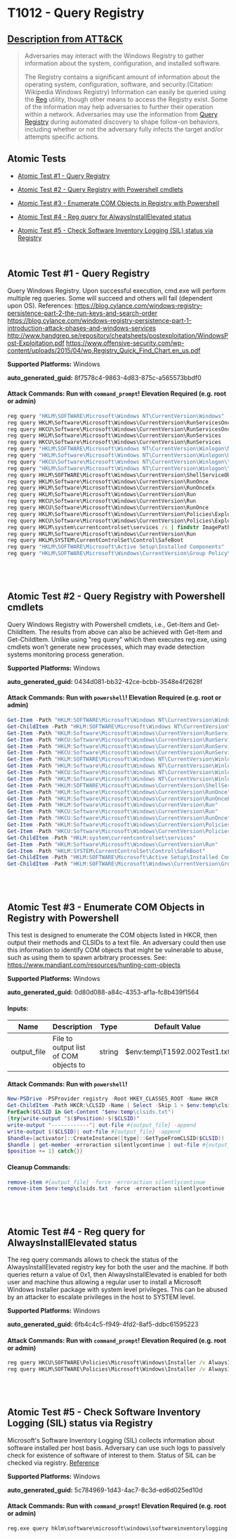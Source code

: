 # T1012 - Query Registry
## [Description from ATT&CK](https://attack.mitre.org/techniques/T1012)
<blockquote>Adversaries may interact with the Windows Registry to gather information about the system, configuration, and installed software.

The Registry contains a significant amount of information about the operating system, configuration, software, and security.(Citation: Wikipedia Windows Registry) Information can easily be queried using the [Reg](https://attack.mitre.org/software/S0075) utility, though other means to access the Registry exist. Some of the information may help adversaries to further their operation within a network. Adversaries may use the information from [Query Registry](https://attack.mitre.org/techniques/T1012) during automated discovery to shape follow-on behaviors, including whether or not the adversary fully infects the target and/or attempts specific actions.</blockquote>

## Atomic Tests

- [Atomic Test #1 - Query Registry](#atomic-test-1---query-registry)

- [Atomic Test #2 - Query Registry with Powershell cmdlets](#atomic-test-2---query-registry-with-powershell-cmdlets)

- [Atomic Test #3 - Enumerate COM Objects in Registry with Powershell](#atomic-test-3---enumerate-com-objects-in-registry-with-powershell)

- [Atomic Test #4 - Reg query for AlwaysInstallElevated status](#atomic-test-4---reg-query-for-alwaysinstallelevated-status)

- [Atomic Test #5 - Check Software Inventory Logging (SIL) status via Registry](#atomic-test-5---check-software-inventory-logging-sil-status-via-registry)


<br/>

## Atomic Test #1 - Query Registry
Query Windows Registry.
Upon successful execution, cmd.exe will perform multiple reg queries. Some will succeed and others will fail (dependent upon OS).
References:
https://blog.cylance.com/windows-registry-persistence-part-2-the-run-keys-and-search-order
https://blog.cylance.com/windows-registry-persistence-part-1-introduction-attack-phases-and-windows-services
http://www.handgrep.se/repository/cheatsheets/postexploitation/WindowsPost-Exploitation.pdf
https://www.offensive-security.com/wp-content/uploads/2015/04/wp.Registry_Quick_Find_Chart.en_us.pdf

**Supported Platforms:** Windows


**auto_generated_guid:** 8f7578c4-9863-4d83-875c-a565573bbdf0






#### Attack Commands: Run with `command_prompt`!  Elevation Required (e.g. root or admin) 


```cmd
reg query "HKLM\SOFTWARE\Microsoft\Windows NT\CurrentVersion\Windows"
reg query HKLM\Software\Microsoft\Windows\CurrentVersion\RunServicesOnce
reg query HKCU\Software\Microsoft\Windows\CurrentVersion\RunServicesOnce
reg query HKLM\Software\Microsoft\Windows\CurrentVersion\RunServices
reg query HKCU\Software\Microsoft\Windows\CurrentVersion\RunServices
reg query "HKLM\SOFTWARE\Microsoft\Windows NT\CurrentVersion\Winlogon\Notify"
reg query "HKLM\Software\Microsoft\Windows NT\CurrentVersion\Winlogon\Userinit"
reg query "HKCU\Software\Microsoft\Windows NT\CurrentVersion\Winlogon\\Shell"
reg query "HKLM\Software\Microsoft\Windows NT\CurrentVersion\Winlogon\\Shell"
reg query HKLM\SOFTWARE\Microsoft\Windows\CurrentVersion\ShellServiceObjectDelayLoad
reg query HKLM\Software\Microsoft\Windows\CurrentVersion\RunOnce
reg query HKLM\Software\Microsoft\Windows\CurrentVersion\RunOnceEx
reg query HKLM\Software\Microsoft\Windows\CurrentVersion\Run
reg query HKCU\Software\Microsoft\Windows\CurrentVersion\Run
reg query HKCU\Software\Microsoft\Windows\CurrentVersion\RunOnce
reg query HKLM\Software\Microsoft\Windows\CurrentVersion\Policies\Explorer\Run
reg query HKCU\Software\Microsoft\Windows\CurrentVersion\Policies\Explorer\Run
reg query HKLM\system\currentcontrolset\services /s | findstr ImagePath 2>nul | findstr /Ri ".*\.sys$"
reg query HKLM\Software\Microsoft\Windows\CurrentVersion\Run
reg query HKLM\SYSTEM\CurrentControlSet\Control\SafeBoot
reg query "HKLM\SOFTWARE\Microsoft\Active Setup\Installed Components"
reg query "HKLM\SOFTWARE\Microsoft\Windows\CurrentVersion\Group Policy\Scripts\Startup"
```






<br/>
<br/>

## Atomic Test #2 - Query Registry with Powershell cmdlets
Query Windows Registry with Powershell cmdlets, i.e., Get-Item and Get-ChildItem. The results from above can also be achieved with Get-Item and Get-ChildItem.
Unlike using "reg query" which then executes reg.exe, using cmdlets won't generate new processes, which may evade detection systems monitoring process generation.

**Supported Platforms:** Windows


**auto_generated_guid:** 0434d081-bb32-42ce-bcbb-3548e4f2628f






#### Attack Commands: Run with `powershell`!  Elevation Required (e.g. root or admin) 


```powershell
Get-Item -Path "HKLM:SOFTWARE\Microsoft\Windows NT\CurrentVersion\Windows"
Get-ChildItem -Path "HKLM:SOFTWARE\Microsoft\Windows NT\CurrentVersion\" | findstr Windows
Get-Item -Path "HKLM:Software\Microsoft\Windows\CurrentVersion\RunServicesOnce"
Get-Item -Path "HKCU:Software\Microsoft\Windows\CurrentVersion\RunServicesOnce"
Get-Item -Path "HKLM:Software\Microsoft\Windows\CurrentVersion\RunServices"
Get-Item -Path "HKCU:Software\Microsoft\Windows\CurrentVersion\RunServices"
Get-Item -Path "HKLM:SOFTWARE\Microsoft\Windows NT\CurrentVersion\Winlogon\Notify"
Get-Item -Path "HKLM:Software\Microsoft\Windows NT\CurrentVersion\Winlogon\Userinit"
Get-Item -Path "HKCU:Software\Microsoft\Windows NT\CurrentVersion\Winlogon\\Shell"
Get-Item -Path "HKLM:Software\Microsoft\Windows NT\CurrentVersion\Winlogon\\Shell"
Get-Item -Path "HKLM:SOFTWARE\Microsoft\Windows\CurrentVersion\ShellServiceObjectDelayLoad"
Get-Item -Path "HKLM:Software\Microsoft\Windows\CurrentVersion\RunOnce"
Get-Item -Path "HKLM:Software\Microsoft\Windows\CurrentVersion\RunOnceEx"
Get-Item -Path "HKLM:Software\Microsoft\Windows\CurrentVersion\Run"
Get-Item -Path "HKCU:Software\Microsoft\Windows\CurrentVersion\Run"
Get-Item -Path "HKCU:Software\Microsoft\Windows\CurrentVersion\RunOnce"
Get-Item -Path "HKLM:Software\Microsoft\Windows\CurrentVersion\Policies\Explorer\Run"
Get-Item -Path "HKCU:Software\Microsoft\Windows\CurrentVersion\Policies\Explorer\Run"
Get-ChildItem -Path "HKLM:system\currentcontrolset\services" 
Get-Item -Path "HKLM:Software\Microsoft\Windows\CurrentVersion\Run"
Get-Item -Path "HKLM:SYSTEM\CurrentControlSet\Control\SafeBoot"
Get-ChildItem -Path "HKLM:SOFTWARE\Microsoft\Active Setup\Installed Components"
Get-ChildItem -Path "HKLM:SOFTWARE\Microsoft\Windows\CurrentVersion\Group Policy\Scripts\Startup"
```






<br/>
<br/>

## Atomic Test #3 - Enumerate COM Objects in Registry with Powershell
This test is designed to enumerate the COM objects listed in HKCR, then output their methods and CLSIDs to a text file.
An adversary could then use this information to identify COM objects that might be vulnerable to abuse, such as using them to spawn arbitrary processes. 
See: https://www.mandiant.com/resources/hunting-com-objects

**Supported Platforms:** Windows


**auto_generated_guid:** 0d80d088-a84c-4353-af1a-fc8b439f1564





#### Inputs:
| Name | Description | Type | Default Value |
|------|-------------|------|---------------|
| output_file | File to output list of COM objects to | string | $env:temp&#92;T1592.002Test1.txt|


#### Attack Commands: Run with `powershell`! 


```powershell
New-PSDrive -PSProvider registry -Root HKEY_CLASSES_ROOT -Name HKCR
Get-ChildItem -Path HKCR:\CLSID -Name | Select -Skip 1 > $env:temp\clsids.txt
ForEach($CLSID in Get-Content "$env:temp\clsids.txt")
{try{write-output "$($Position)-$($CLSID)"
write-output "------------"| out-file #{output_file} -append
write-output $($CLSID)| out-file #{output_file} -append
$handle=[activator]::CreateInstance([type]::GetTypeFromCLSID($CLSID))
$handle | get-member -erroraction silentlycontinue | out-file #{output_file} -append
$position += 1} catch{}}
```

#### Cleanup Commands:
```powershell
remove-item #{output_file} -force -erroraction silentlycontinue
remove-item $env:temp\clsids.txt -force -erroraction silentlycontinue
```





<br/>
<br/>

## Atomic Test #4 - Reg query for AlwaysInstallElevated status
The reg query commands allows to check the status of the AlwaysInstallElevated registry key for both the user and the machine. If both queries return a value of 0x1, then AlwaysInstallElevated is enabled for both user and machine thus allowing a regular user to install a Microsoft Windows Installer package with system level privileges. This can be abused by an attacker to escalate privileges in the host to SYSTEM level.

**Supported Platforms:** Windows


**auto_generated_guid:** 6fb4c4c5-f949-4fd2-8af5-ddbc61595223






#### Attack Commands: Run with `command_prompt`!  Elevation Required (e.g. root or admin) 


```cmd
reg query HKCU\SOFTWARE\Policies\Microsoft\Windows\Installer /v AlwaysInstallElevated
reg query HKLM\SOFTWARE\Policies\Microsoft\Windows\Installer /v AlwaysInstallElevated
```






<br/>
<br/>

## Atomic Test #5 - Check Software Inventory Logging (SIL) status via Registry
Microsoft's Software Inventory Logging (SIL) collects information about software installed per host basis. Adversary can use such logs to passively 
check for existence of software of interest to them. Status of SIL can be checked via registry.
[Reference](https://blog.talosintelligence.com/chinese-hacking-group-apt41-compromised-taiwanese-government-affiliated-research-institute-with-shadowpad-and-cobaltstrike-2/)

**Supported Platforms:** Windows


**auto_generated_guid:** 5c784969-1d43-4ac7-8c3d-ed6d025ed10d






#### Attack Commands: Run with `command_prompt`!  Elevation Required (e.g. root or admin) 


```cmd
reg.exe query hklm\software\microsoft\windows\softwareinventorylogging /v collectionstate /reg:64
```






<br/>
